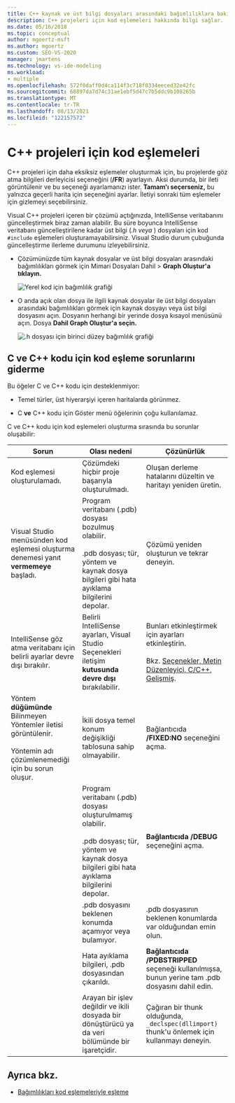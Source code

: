 ```yaml
---
title: C++ kaynak ve üst bilgi dosyaları arasındaki bağımlılıklara bakın
description: C++ projeleri için kod eşlemeleri hakkında bilgi sağlar.
ms.date: 05/16/2018
ms.topic: conceptual
author: mgoertz-msft
ms.author: mgoertz
ms.custom: SEO-VS-2020
manager: jmartens
ms.technology: vs-ide-modeling
ms.workload:
- multiple
ms.openlocfilehash: 572f0daff0d4ca114f3c718f0334eeced32e42fc
ms.sourcegitcommit: 68897da7d74c31ae1ebf5d47c7b5ddc9b108265b
ms.translationtype: MT
ms.contentlocale: tr-TR
ms.lasthandoff: 08/13/2021
ms.locfileid: "122157572"
---
```

# <a name="code-maps-for-c-projects"></a>C++ projeleri için kod eşlemeleri

C++ projeleri için daha eksiksiz eşlemeler oluşturmak için, bu projelerde göz atma bilgileri derleyicisi seçeneğini (**/FR**) ayarlayın. Aksi durumda, bir ileti görüntülenir ve bu seçeneği ayarlamanızı ister. **Tamam'ı seçerseniz,** bu yalnızca geçerli harita için seçeneğini ayarlar. İletiyi sonraki tüm eşlemeler için gizlemeyi seçebilirsiniz.

Visual C++ projeleri içeren bir çözümü açtığınızda, IntelliSense veritabanını güncelleştirmek biraz zaman alabilir. Bu süre boyunca IntelliSense veritabanı güncelleştirilene kadar üst bilgi (*.h veya* ) dosyaları için kod `#include` eşlemeleri oluşturamayabilirsiniz. Visual Studio durum çubuğunda güncelleştirme ilerleme durumunu izleyebilirsiniz.

- Çözümünüzde tüm kaynak dosyalar ve üst bilgi dosyaları arasındaki bağımlılıkları görmek için Mimari Dosyaları Dahil  >  **Graph Oluştur'a tıklayın.**

   ![Yerel kod için bağımlılık grafiği](../modeling/media/dependencygraphgeneral_nativecode.png)

- O anda açık olan dosya ile ilgili kaynak dosyalar ile üst bilgi dosyaları arasındaki bağımlılıkları görmek için kaynak dosyayı veya üst bilgi dosyasını açın. Dosyanın herhangi bir yerinde dosya kısayol menüsünü açın. Dosya **Dahil Graph Oluştur'a seçin.**

   ![.h dosyası için birinci düzey bağımlılık grafiği](../modeling/media/dependencygraph_native_firstlevel.png)

## <a name="troubleshoot-code-maps-for-c-and-c-code"></a>C ve C++ kodu için kod eşleme sorunlarını giderme

Bu öğeler C ve C++ kodu için desteklenmiyor:

- Temel türler, üst hiyerarşiyi içeren haritalarda görünmez.

- C **ve** C++ kodu için Göster menü öğelerinin çoğu kullanılamaz.

C ve C++ kodu için kod eşlemeleri oluşturma sırasında bu sorunlar oluşabilir:

|**Sorun**|**Olası nedeni**|**Çözünürlük**|
|-|-|-|
|Kod eşlemesi oluşturulamadı.|Çözümdeki hiçbir proje başarıyla oluşturulmadı.|Oluşan derleme hatalarını düzeltin ve haritayı yeniden üretin.|
|Visual Studio menüsünden kod eşlemesi oluşturma denemesi yanıt **vermemeye** başladı.|Program veritabanı (.pdb) dosyası bozulmuş olabilir.<br /><br /> .pdb dosyası; tür, yöntem ve kaynak dosya bilgileri gibi hata ayıklama bilgilerini depolar.|Çözümü yeniden oluşturun ve tekrar deneyin.|
|IntelliSense göz atma veritabanı için belirli ayarlar devre dışı bırakılır.|Belirli IntelliSense ayarları, Visual Studio Seçenekleri iletişim **kutusunda devre dışı** bırakılabilir.|Bunları etkinleştirmek için ayarları etkinleştirin.<br /><br /> Bkz. [Seçenekler, Metin Düzenleyici, C/C++, Gelişmiş](../ide/reference/options-text-editor-c-cpp-advanced.md).|
|Yöntem **düğümünde** Bilinmeyen Yöntemler iletisi görüntülenir.<br /><br /> Yöntemin adı çözümlenemediği için bu sorun oluşur.|İkili dosya temel konum değişikliği tablosuna sahip olmayabilir.|Bağlantıcıda **/FIXED:NO** seçeneğini açma.|
||Program veritabanı (.pdb) dosyası oluşturulmamış olabilir.<br /><br /> .pdb dosyası; tür, yöntem ve kaynak dosya bilgileri gibi hata ayıklama bilgilerini depolar.|**Bağlantıcıda /DEBUG** seçeneğini açma.|
||.pdb dosyasını beklenen konumda açamıyor veya bulamıyor.|.pdb dosyasının beklenen konumlarda var olduğundan emin olun.|
||Hata ayıklama bilgileri, .pdb dosyasından çıkarıldı.|**Bağlantıcıda /PDBSTRIPPED** seçeneği kullanılmışsa, bunun yerine tam .pdb dosyasını dahil edin.|
||Arayan bir işlev değildir ve ikili dosyada bir dönüştürücü ya da veri bölümünde bir işaretçidir.|Çağıran bir thunk olduğunda, `_declspec(dllimport)` thunk'u önlemek için kullanmayı deneyin.|

## <a name="see-also"></a>Ayrıca bkz.

- [Bağımlılıkları kod eşlemeleriyle eşleme](../modeling/map-dependencies-across-your-solutions.md)
